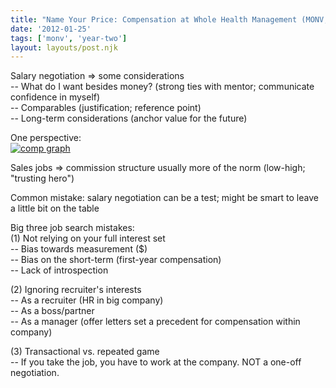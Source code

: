 ```yaml
---
title: "Name Your Price: Compensation at Whole Health Management (MONV, Tuesday, Week 1)"
date: '2012-01-25'
tags: ['monv', 'year-two']
layout: layouts/post.njk
---
```


Salary negotiation => some considerations\
-- What do I want besides money? (strong ties with mentor; communicate confidence in myself)\
-- Comparables (justification; reference point)\
-- Long-term considerations (anchor value for the future)

One perspective:\
[![](../../img/comp-graph-300x247.jpg "comp graph")](../../img/comp-graph.jpg)

Sales jobs => commission structure usually more of the norm (low-high; "trusting hero")

Common mistake: salary negotiation can be a test; might be smart to leave a little bit on the table

Big three job search mistakes:\
(1) Not relying on your full interest set\
-- Bias towards measurement ($)\
-- Bias on the short-term (first-year compensation)\
-- Lack of introspection

(2) Ignoring recruiter's interests\
-- As a recruiter (HR in big company)\
-- As a boss/partner\
-- As a manager (offer letters set a precedent for compensation within company)

(3) Transactional vs. repeated game\
-- If you take the job, you have to work at the company. NOT a one-off negotiation.
